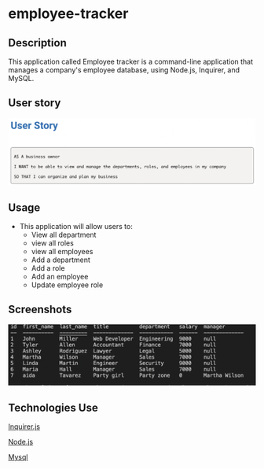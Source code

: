 # employee-tracker

## Description

This application called Employee tracker is a command-line application that manages a company's employee database, using Node.js, Inquirer, and MySQL.

## User story

![](./img/screenshot1.png)


## Usage 
* This application will allow users to: 
    - View all department 
    - view all roles 
    - view all employees 
    - Add a department 
    - Add a role 
    - Add an employee 
    - Update employee role 


## Screenshots
![](./img/screenshot2.png)


## Technologies Use

<p><a href="https://www.npmjs.com/package/inquirer">Inquirer.js</a></p>
<p><a href="https://nodejs.org/">Node.js</a></p>
<p><a href="https://dev.mysql.com/downloads/mysql/">Mysql</a></p>

